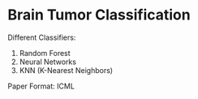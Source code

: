 # Brain Tumor Classification

Different Classifiers:
1. Random Forest
2. Neural Networks
3. KNN (K-Nearest Neighbors)

Paper Format: ICML
